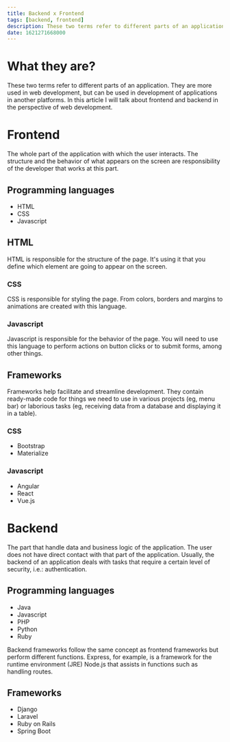 ```yaml
---
title: Backend x Frontend
tags: [backend, frontend]
description: These two terms refer to different parts of an application. They are more used in web development, but can be used in development of applications in another platforms. In this article I will talk about frontend and backend in the perspective of web development.
date: 1621271668000
---
```


# What they are?

These two terms refer to different parts of an application. They are more used in web development, but can be used in development of applications in another platforms. In this article I will talk about frontend and backend in the perspective of web development.

# Frontend

The whole part of the application with which the user interacts. The structure and the behavior of what appears on the screen are responsibility of the developer that works at this part.

## Programming languages

- HTML
- CSS
- Javascript

## HTML

HTML is responsible for the structure of the page. It's using it that you define which element are going to appear on the screen.

### CSS

CSS is responsible for styling the page. From colors, borders and margins to animations are created with this language.

### Javascript

Javascript is responsible for the behavior of the page. You will need to use this language to perform actions on button clicks or to submit forms, among other things.

## Frameworks

Frameworks help facilitate and streamline development. They contain ready-made code for things we need to use in various projects (eg, menu bar) or laborious tasks (eg, receiving data from a database and displaying it in a table).

### CSS

- Bootstrap
- Materialize

### Javascript

- Angular
- React
- Vue.js

# Backend

The part that handle data and business logic of the application. The user does not have direct contact with that part of the application. Usually, the backend of an application deals with tasks that require a certain level of security, i.e.: authentication.

## Programming languages

- Java
- Javascript
- PHP
- Python
- Ruby

Backend frameworks follow the same concept as frontend frameworks but perform different functions. Express, for example, is a framework for the runtime environment (JRE) Node.js that assists in functions such as handling routes.

## Frameworks

- Django
- Laravel
- Ruby on Rails
- Spring Boot